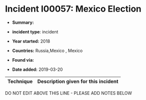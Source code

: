 # Incident I00057: Mexico Election

* **Summary:** 

* **incident type**: incident

* **Year started:** 2018

* **Countries:** Russia,Mexico , Mexico

* **Found via:** 

* **Date added:** 2019-03-20
 

| Technique | Description given for this incident |
| --------- | ------------------------- |


DO NOT EDIT ABOVE THIS LINE - PLEASE ADD NOTES BELOW